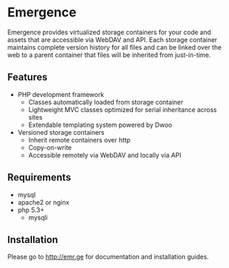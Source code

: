 Emergence
=========
Emergence provides virtualized storage containers for your code and assets that are accessible via WebDAV and API. Each storage container maintains complete version history for all files and can be linked over the web to a parent 
container that files will be inherited from just-in-time.


Features
--------
* PHP development framework
	* Classes automatically loaded from storage container
	* Lightweight MVC classes optimized for serial inheritance across sites
	* Extendable templating system powered by Dwoo
* Versioned storage containers
	* Inherit remote containers over http
	* Copy-on-write
	* Accessible remotely via WebDAV and locally via API


Requirements
------------
* mysql
* apache2 or nginx
* php 5.3+
	* mysqli


Installation
------------
Please go to http://emr.ge for documentation and installation guides.
